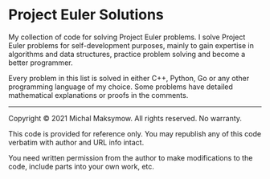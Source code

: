 # Project Euler Solutions

My collection of code for solving Project Euler problems. I solve Project Euler problems for self-development purposes, mainly to gain expertise in algorithms and data structures, practice problem solving and become a better programmer.

Every problem in this list is solved in either C++, Python, Go or any other programming language of my choice. Some problems have detailed mathematical explanations or proofs in the comments.

---

Copyright &copy; 2021 Michal Maksymow. All rights reserved. No warranty.

This code is provided for reference only. You may republish any of this code verbatim with author and URL info intact.

You need written permission from the author to make modifications to the code, include parts into your own work, etc.

